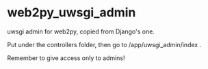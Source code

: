 web2py_uwsgi_admin
==================

uwsgi admin for web2py, copied from Django's one.

Put under the controllers folder, then go to /app/uwsgi_admin/index .

Remember to give access only to admins!
